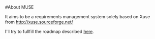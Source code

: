 #About MUSE

It aims to be a requirements management system solely based on Xuse from http://xuse.sourceforge.net/

I'll try to fullfill the roadmap described [here](http://xuse.sourceforge.net/release-roadmap.html).
